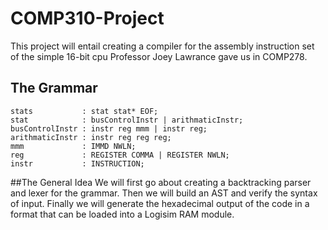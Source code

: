 # COMP310-Project
This project will entail creating a compiler for the assembly instruction set of the simple 16-bit cpu Professor Joey Lawrance gave us in COMP278.

## The Grammar
	stats           : stat stat* EOF;
	stat            : busControlInstr | arithmaticInstr;
	busControlInstr : instr reg mmm | instr reg;
	arithmaticInstr : instr reg reg reg;
	mmm             : IMMD NWLN;
	reg             : REGISTER COMMA | REGISTER NWLN; 
	instr           : INSTRUCTION;

##The General Idea
We will first go about creating a backtracking parser and lexer for the grammar. Then we will build an AST and verify the syntax of input. Finally we will generate the hexadecimal output of the code in a format that can be loaded into a Logisim RAM module.
